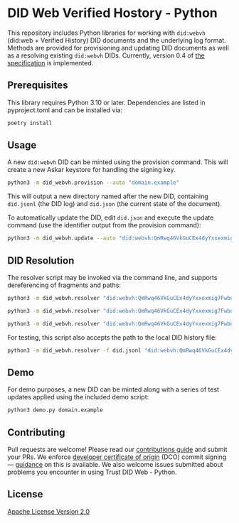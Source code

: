 # DID Web Verified Hostory - Python

This repository includes Python libraries for working with `did:webvh` (did:web + Verified History) DID documents and the underlying log format. Methods are provided for provisioning and updating DID documents as well as a resolving existing `did:webvh` DIDs. Currently, version 0.4 of [the specification](https://bcgov.github.io/trustdidweb/) is implemented.

## Prerequisites

This library requires Python 3.10 or later. Dependencies are listed in pyproject.toml and can be installed via:

```sh
poetry install
```

## Usage

A new `did:webvh` DID can be minted using the provision command. This will create a new Askar keystore for handling the signing key.

```sh
python3 -m did_webvh.provision --auto "domain.example"
```

This will output a new directory named after the new DID, containing `did.jsonl` (the DID log) and `did.json` (the current state of the document).

To automatically update the DID, edit `did.json` and execute the update command (use the identifier output from the provision command):

```sh
python3 -m did_webvh.update --auto "did:webvh:QmRwq46VkGuCEx4dyYxxexmig7Fwbqbm9AB73iKUAHjMZH:domain.example"
```

## DID Resolution

The resolver script may be invoked via the command line, and supports dereferencing of fragments and paths:

```sh
python3 -m did_webvh.resolver "did:webvh:QmRwq46VkGuCEx4dyYxxexmig7Fwbqbm9AB73iKUAHjMZH:domain.example"
```

```sh
python3 -m did_webvh.resolver "did:webvh:QmRwq46VkGuCEx4dyYxxexmig7Fwbqbm9AB73iKUAHjMZH:domain.example#key-1"
```

```sh
python3 -m did_webvh.resolver "did:webvh:QmRwq46VkGuCEx4dyYxxexmig7Fwbqbm9AB73iKUAHjMZH:domain.example/whois.vc"
```

For testing, this script also accepts the path to the local DID history file:

```sh
python3 -m did_webvh.resolver -f did.jsonl "did:webvh:QmRwq46VkGuCEx4dyYxxexmig7Fwbqbm9AB73iKUAHjMZH:domain.example"
```

## Demo

For demo purposes, a new DID can be minted along with a series of test updates applied using the included demo script:

```sh
python3 demo.py domain.example
```

## Contributing

Pull requests are welcome! Please read our [contributions guide](./CONTRIBUTING.md) and submit your PRs. We enforce [developer certificate of origin](https://developercertificate.org/) (DCO) commit signing — [guidance](https://github.com/apps/dco) on this is available. We also welcome issues submitted about problems you encounter in using Trust DID Web - Python.

## License

[Apache License Version 2.0](LICENSE)
